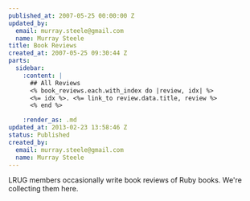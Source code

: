 ```yaml
---
published_at: 2007-05-25 00:00:00 Z
updated_by:
  email: murray.steele@gmail.com
  name: Murray Steele
title: Book Reviews
created_at: 2007-05-25 09:30:44 Z
parts:
  sidebar:
    :content: |
      ## All Reviews
      <% book_reviews.each.with_index do |review, idx| %>
      <%= idx %>. <%= link_to review.data.title, review %>
      <% end %>

    :render_as: .md
updated_at: 2013-02-23 13:58:46 Z
status: Published
created_by:
  email: murray.steele@gmail.com
  name: Murray Steele
---
```


LRUG members occasionally write book reviews of Ruby books.  We're collecting them here.
